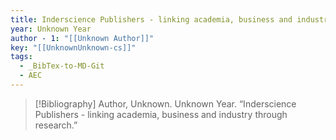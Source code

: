 ```yaml
---
title: Inderscience Publishers - linking academia, business and industry through research
year: Unknown Year
author - 1: "[[Unknown Author]]"
key: "[[UnknownUnknown-cs]]"
tags:
  - _BibTex-to-MD-Git
  - AEC
---
```


> [!Bibliography]
> Author, Unknown. Unknown Year. “Inderscience Publishers - linking academia, business and industry through research.”